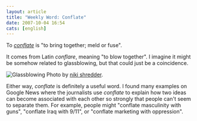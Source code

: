 ```yaml
---
layout: article
title: "Weekly Word: Conflate"
date: 2007-10-04 16:54
cats: [english]
---
```

To <em><a href="http://dictionary.reference.com/browse/conflate">conflate</a></em> is "to bring together; meld or fuse".

It comes from Latin <em>conflare</em>, meaning "to blow together". I imagine it might be somehow related to glassblowing, but that could just be a coincidence.

<div class="figure"><img src="http://learningnerd.com/images/glassblowing.jpg" alt="Glassblowing" />
Photo by <a href="http://flickr.com/photos/shrenik/628146314/">niki shredder</a>.

</div>

Either way, <em>conflate</em> is definitely a useful word. I found many examples on Google News where the journalists use <em>conflate</em> to explain how two ideas can become associated with each other so strongly that people can't seem to separate them. For example, people might "conflate masculinity with guns", "conflate Iraq with 9/11", or "conflate marketing with oppression".
